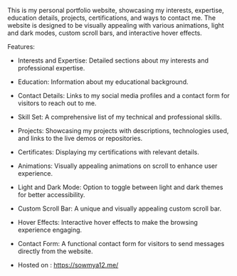 This is my personal portfolio website, showcasing my interests, expertise, education details, projects, certifications, and ways to contact me. The website is designed to be visually appealing with various animations, light and dark modes, custom scroll bars, and interactive hover effects.

Features:
- Interests and Expertise: Detailed sections about my interests and professional expertise.
- Education: Information about my educational background.
- Contact Details: Links to my social media profiles and a contact form for visitors to reach out to me.
- Skill Set: A comprehensive list of my technical and professional skills.
- Projects: Showcasing my projects with descriptions, technologies used, and links to the live demos or repositories.
- Certificates: Displaying my certifications with relevant details.
- Animations: Visually appealing animations on scroll to enhance user experience.
- Light and Dark Mode: Option to toggle between light and dark themes for better accessibility.
- Custom Scroll Bar: A unique and visually appealing custom scroll bar.
- Hover Effects: Interactive hover effects to make the browsing experience engaging.
- Contact Form: A functional contact form for visitors to send messages directly from the website.

- Hosted on : https://sowmya12.me/
